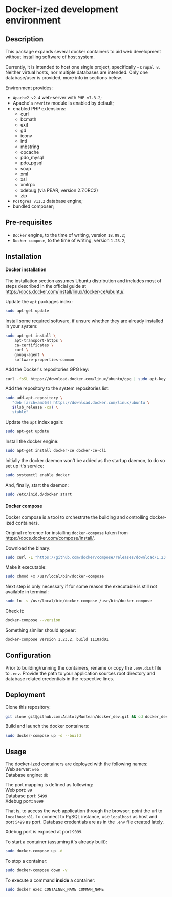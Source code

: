 Docker-ized development environment
===

Description
---
This package expands several docker containers to aid
web development without installing software of host system.

Currently, it is intended to host one single project,
specifically - `Drupal 8`.
Neither virtual hosts, nor multiple databases are intended.
Only one database/user is provided, more info in sections
below.

Environment provides:
- `Apache2 v2.4` web-server with `PHP v7.3.2`;
- Apache's `rewrite` module is enabled by default;
- enabled PHP extensions:
    - curl
    - bcmath
    - exif
    - gd
    - iconv
    - intl
    - mbstring
    - opcache
    - pdo_mysql
    - pdo_pgsql
    - soap
    - xml
    - xsl
    - xmlrpc
    - xdebug (via PEAR, version 2.7.0RC2)
    - zip
- `Postgres v11.2` database engine;
- bundled composer;

Pre-requisites
---
- `Docker` engine, to the time of writing, version `18.09.2`;
- `Docker compose`, to the time of writing, version `1.23.2`;

Installation
---
#### Docker installation
The installation section assumes Ubuntu distribution and
includes most of steps described in the official guide
at https://docs.docker.com/install/linux/docker-ce/ubuntu/.

Update the `apt` packages index:
```bash
sudo apt-get update
```

Install some required software, if unsure
whether they are already installed in your system:
```bash
sudo apt-get install \
    apt-transport-https \
    ca-certificates \
    curl \
    gnupg-agent \
    software-properties-common
```

Add the Docker's repositories GPG key:
```bash
curl -fsSL https://download.docker.com/linux/ubuntu/gpg | sudo apt-key add -
```

Add the repository to the system repositories list:
```bash
sudo add-apt-repository \
   "deb [arch=amd64] https://download.docker.com/linux/ubuntu \
   $(lsb_release -cs) \
   stable"
```

Update the `apt` index again:
```bash
sudo apt-get update
```

Install the docker engine:
```bash
sudo apt-get install docker-ce docker-ce-cli
```

Initially the docker daemon won't be added as the
startup daemon, to do so set up it's service:
```bash
sudo systemctl enable docker
```

And, finally, start the daemon:
```bash
sudo /etc/inid.d/docker start
```

#### Docker compose
Docker compose is a tool to orchestrate the building and
controlling docker-ized containers.

Original reference for installing `docker-compose` taken
from https://docs.docker.com/compose/install/.

Download the binary:
```bash
sudo curl -L "https://github.com/docker/compose/releases/download/1.23.2/docker-compose-$(uname -s)-$(uname -m)" -o /usr/local/bin/docker-compose
```

Make it executable:
```bash
sudo chmod +x /usr/local/bin/docker-compose
```

Next step is only necessary if for some reason the executable
is still not available in terminal:
```bash
sudo ln -s /usr/local/bin/docker-compose /usr/bin/docker-compose
```

Check it:
```bash
docker-compose --version
```

Something similar should appear:
```bash
docker-compose version 1.23.2, build 1110ad01
```

Configuration
---
Prior to building/running the containers, rename or copy 
the `.env.dist` file to `.env`. Provide the path to your 
application sources root directory and database related
credentials in the respective lines.

Deployment
---
Clone this repository:
```bash
git clone git@github.com:AnatolyMuntean/docker_dev.git && cd docker_dev
```

Build and launch the docker containers:
```bash
sudo docker-compose up -d --build
```

Usage
---

The docker-ized containers are deployed with the following
names:  
Web server: `web`  
Database engine: `db`

The port mapping is defined as following:  
Web port: `89`  
Database port: `5499`  
Xdebug port: `9099` 

That is, to access the web application through the browser,
point the url to `localhost:81`.
To connect to PgSQL instance, use `localhost` as host
and port `5499` as port. Database credentials are as in
the `.env` file created lately.

Xdebug port is exposed at port `9099`.

To start a container (assuming it's already built):
```bash
sudo docker-compose up -d
```

To stop a container:
```bash
sudo docker-compose down -v
```

To execute a command **inside** a container:
```bash
sudo docker exec CONTAINER_NAME COMMAN_NAME
```